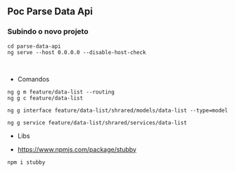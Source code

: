 ## Poc Parse Data Api

### Subindo o novo projeto

```
cd parse-data-api
ng serve --host 0.0.0.0 --disable-host-check
```

<br>

- Comandos <br />

```
ng g m feature/data-list --routing
ng g c feature/data-list
```
```
ng g interface feature/data-list/shrared/models/data-list --type=model
```

```
ng g service feature/data-list/shrared/services/data-list
```

- Libs <br />

- https://www.npmjs.com/package/stubby

```
npm i stubby
```
